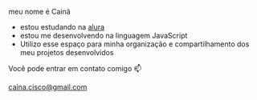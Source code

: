 meu nome é Cainã 

- estou estudando na [alura](https://www.alura.com.br)
- estou me desenvolvendo na linguagem JavaScript
- Utilizo esse espaço para minha organização e compartilhamento dos meu projetos desenvolvidos


Você pode entrar em contato comigo 📫 

caina.cisco@gmail.com
